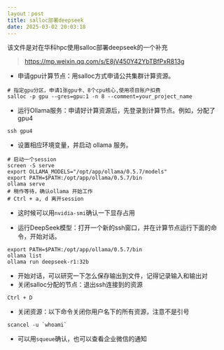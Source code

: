```yaml
---
layout：post
title: salloc部署deepseek
date: 2025-03-02 20:03:18
---
```






该文件是对在华科hpc使用salloc部署deepseek的一个补充

> https://mp.weixin.qq.com/s/E8jV450Y42YbTBfPxR813g



- 申请gpu计算节点：用salloc方式申请公共集群计算资源。

```
# 指定gpu分区，申请1张gpu卡、8个cpu核心,使用项目账户扣费
salloc -p gpu --gres=gpu:1 -n 8 --comment=your_project_name
```

- 运行Ollama服务：申请好计算资源后，先登录到计算节点。例如，分配了gpu4

```
ssh gpu4
```

- 设置相应环境变量，并启动 ollama 服务。

```
# 启动一个session
screen -S serve
export OLLAMA_MODELS="/opt/app/ollama/0.5.7/models"
export PATH=$PATH:/opt/app/ollama/0.5.7/bin
ollama serve
# 稍作等待，确认ollama 开始工作
# Ctrl + a, d 离开session
```

* 这时候可以用`nvidia-smi`确认一下显存占用

- 运行DeepSeek模型：打开一个新的ssh窗口，并在计算节点运行下面的命令，开始对话。

```
export PATH=$PATH:/opt/app/ollama/0.5.7/bin
ollama list
ollama run deepseek-r1:32b
```

* 开始对话，可以研究一下怎么保存输出到文件，记得记录输入和输出对
* 关闭salloc分配的节点：退出ssh连接到的资源

```
Ctrl + D
```

* 关闭资源：以下命令关闭你用户名下的所有资源，注意不是引号

```
scancel -u `whoami`
```

* 可以用`squeue`确认，也可以查看企业微信的通知